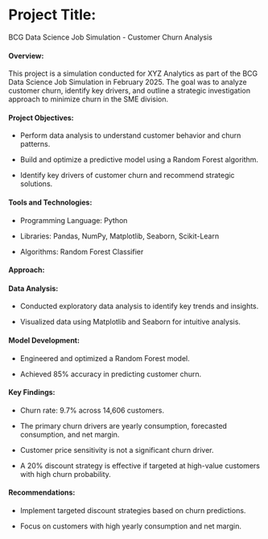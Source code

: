 # Project Title:
BCG Data Science Job Simulation - Customer Churn Analysis

#### Overview:
This project is a simulation conducted for XYZ Analytics as part of the BCG Data Science Job Simulation in February 2025. The goal was to analyze customer churn, identify key drivers, and outline a strategic investigation approach to minimize churn in the SME division.

#### Project Objectives:
- Perform data analysis to understand customer behavior and churn patterns.

- Build and optimize a predictive model using a Random Forest algorithm.

- Identify key drivers of customer churn and recommend strategic solutions.

#### Tools and Technologies:
- Programming Language: Python

- Libraries: Pandas, NumPy, Matplotlib, Seaborn, Scikit-Learn

- Algorithms: Random Forest Classifier

#### Approach:
#### Data Analysis:

- Conducted exploratory data analysis to identify key trends and insights.

- Visualized data using Matplotlib and Seaborn for intuitive analysis.

#### Model Development:

- Engineered and optimized a Random Forest model.

- Achieved 85% accuracy in predicting customer churn.

#### Key Findings:

- Churn rate: 9.7% across 14,606 customers.

- The primary churn drivers are yearly consumption, forecasted consumption, and net margin.

- Customer price sensitivity is not a significant churn driver.

- A 20% discount strategy is effective if targeted at high-value customers with high churn probability.

#### Recommendations:

- Implement targeted discount strategies based on churn predictions.

- Focus on customers with high yearly consumption and net margin.
